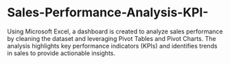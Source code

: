 # Sales-Performance-Analysis-KPI-
Using Microsoft Excel, a dashboard is created to analyze sales performance by cleaning the dataset and leveraging Pivot Tables and Pivot Charts. The analysis highlights key performance indicators (KPIs) and identifies trends in sales to provide actionable insights.
